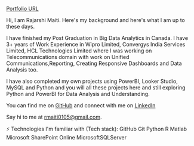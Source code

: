 [Portfolio URL](https://rajmaiti15.wixsite.com/rajmaiti)

Hi, I am Rajarshi Maiti. Here's my background and here's what I am up to these days.

I have finished my Post Graduation in Big Data Analytics in Canada. I have 3+ years of Work Experience in Wipro Limited, Convergys India Services Limited, HCL Technologies Limited where I was working on Telecommunications domain with work on Unified Communications,Reporting, Creating Responsive Dashboards and Data Analysis too.

I have also completed my own projects using PowerBI, Looker Studio, MySQL and Python and you will all these projects here and still exploring Python and PowerBI for Data Analysis and Understanding.

You can find me on [GitHub](https://github.com/RajarshiMaiti/RajarshiMaiti/assets/75478574/a80ed8ba-5149-4325-b734-96825b32670f) and connect with me on [LinkedIn](https://www.linkedin.com/in/rajarshi-maiti-6a152313b/)

Say hi to me at rmaiti0105@gmail.com.



⚡ Technologies I'm familiar with (Tech stack):
GitHub Git Python R Matlab Microsoft SharePoint Online MicrosoftSQLServer 
